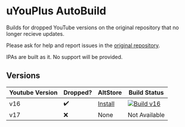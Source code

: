 # uYouPlus AutoBuild

Builds for dropped YouTube versions on the original repository that no longer recieve updates.

Please ask for help and report issues in the [original repository](https://github.com/qnblackcat/uYouPlus/issues).

IPAs are built as it. No support will be provided.

## Versions
| Youtube Version | Dropped?   | AltStore | Build Status  |
| --------------- | ---------- | -------- | ------------- |
| v16             |    ✔️     | [Install](https://links.nekos.space/altstore/install?url=https://github.com/0t4u/uYouPlus/releases/download/v16.42.3-2.1-(bb39fb1)/uYouPlus_16.42.3_2.1_bb39fb1.ipa) | [![Build v16](https://github.com/0t4u/uYouPlus/actions/workflows/build_v16.yml/badge.svg)](https://github.com/0t4u/uYouPlus/actions/workflows/build_v16.yml) |
| v17             |    ❌     | None     | Not Available  |
